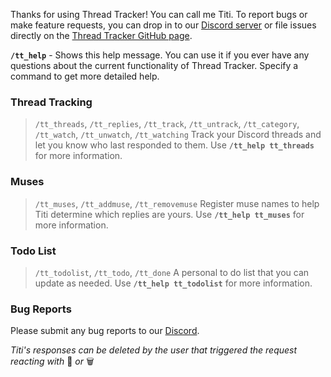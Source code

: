 Thanks for using Thread Tracker! You can call me Titi. To report bugs or make feature requests, you can drop in to our [Discord server](https://discord.gg/DxdufuEkJR) or file issues directly on the [Thread Tracker GitHub page](https://github.com/vexx32/thread-tracker/).

**`/tt_help`** - Shows this help message. You can use it if you ever have any questions about the current functionality of Thread Tracker. Specify a command to get more detailed help.

### Thread Tracking

> `/tt_threads`, `/tt_replies`, `/tt_track`, `/tt_untrack`, `/tt_category`, `/tt_watch`, `/tt_unwatch`, `/tt_watching`
> Track your Discord threads and let you know who last responded to them. Use **`/tt_help tt_threads`** for more information.

### Muses

> `/tt_muses`, `/tt_addmuse`, `/tt_removemuse`
> Register muse names to help Titi determine which replies are yours. Use **`/tt_help tt_muses`** for more information.

### Todo List

> `/tt_todolist`, `/tt_todo`, `/tt_done`
> A personal to do list that you can update as needed. Use **`/tt_help tt_todolist`** for more information.

### Bug Reports

Please submit any bug reports to our [Discord](https://discord.gg/DxdufuEkJR).

_Titi's responses can be deleted by the user that triggered the request reacting with_ :no_entry_sign: _or_ :wastebasket:
